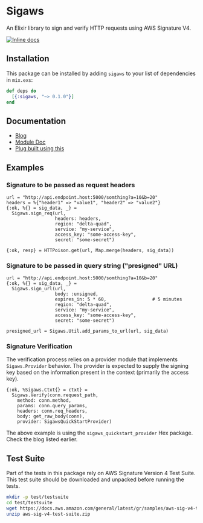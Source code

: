 # Sigaws

An Elixir library to sign and verify HTTP requests using AWS Signature V4.

[![Inline docs](http://inch-ci.org/github/handnot2/sigaws.svg)](http://inch-ci.org/github/handnot2/sigaws)

## Installation

This package can be installed by adding `sigaws` to your list of dependencies
in `mix.exs`:

```elixir
def deps do
  [{:sigaws, "~> 0.1.0"}]
end
```

## Documentation

+ [Blog](https://handnot2.github.io/blog/elixir/aws-signature-sigaws)
+ [Module Doc](https://hexdocs.pm/sigaws)
+ [Plug built using this](https://hexdocs.pm/plug_sigaws)

## Examples

### Signature to be passed as request headers

    url = "http://api.endpoint.host:5000/somthing?a=10&b=20"
    headers = %{"header1" => "value1", "header2" => "value2"}
    {:ok, %{} = sig_data, _} =
      Sigaws.sign_req(url,
                      headers: headers,
                      region: "delta-quad",
                      service: "my-service",
                      access_key: "some-access-key",
                      secret: "some-secret")

    {:ok, resp} = HTTPoison.get(url, Map.merge(headers, sig_data))

### Signature to be passed in query string ("presigned" URL)

    url = "http://api.endpoint.host:5000/somthing?a=10&b=20"
    {:ok, %{} = sig_data, _} =
      Sigaws.sign_url(url,
                      body: :unsigned,
                      expires_in: 5 * 60,                 # 5 minutes
                      region: "delta-quad",
                      service: "my-service",
                      access_key: "some-access-key",
                      secret: "some-secret")

    presigned_url = Sigaws.Util.add_params_to_url(url, sig_data)

### Signature Verification

The verification process relies on a provider module that implements
`Sigaws.Provider` behavior. The provider is expected to supply the signing
key based on the information present in the context (primarily the access key).

    {:ok, %Sigaws.Ctxt{} = ctxt} =
      Sigaws.Verify(conn.request_path,
        method: conn.method,
        params: conn.query_params,
        headers: conn.req_headers,
        body: get_raw_body(conn),
        provider: SigawsQuickStartProvider)

The above example is using the `sigaws_quickstart_provider` Hex package.
Check the blog listed earlier.

## Test Suite

Part of the tests in this package rely on AWS Signature Version 4 Test Suite.
This test suite should be downloaded and unpacked before running the tests.

```sh
mkdir -p test/testsuite
cd test/testsuite
wget https://docs.aws.amazon.com/general/latest/gr/samples/aws-sig-v4-test-suite.zip
unzip aws-sig-v4-test-suite.zip
```

